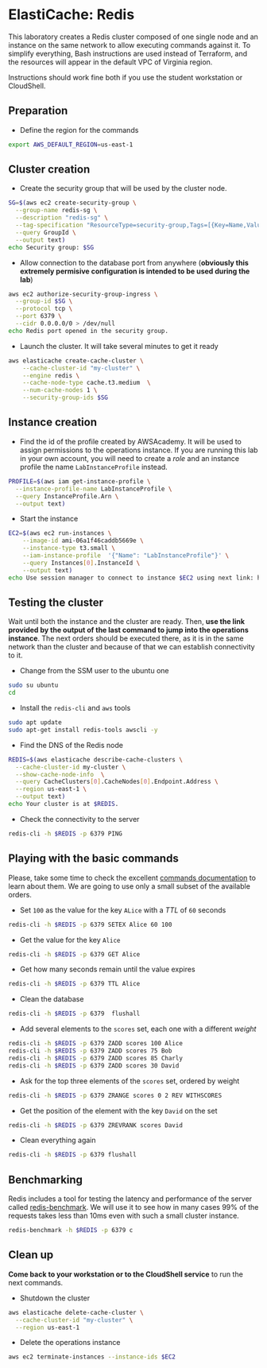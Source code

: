 # ElastiCache: Redis

This laboratory creates a Redis cluster composed of one single node and an instance
on the same network to allow executing commands against it. To simplify everything,
Bash instructions are used instead of Terraform, and the resources will appear in the
default VPC of Virginia region.

Instructions should work fine both if you use the student workstation or CloudShell.

## Preparation

* Define the region for the commands

```bash
export AWS_DEFAULT_REGION=us-east-1
```

## Cluster creation

* Create the security group that will be used by the cluster node.

```bash
SG=$(aws ec2 create-security-group \
  --group-name redis-sg \
  --description "redis-sg" \
  --tag-specification "ResourceType=security-group,Tags=[{Key=Name,Value=redis-sg}]" \
  --query GroupId \
  --output text)
echo Security group: $SG
```

* Allow connection to the database port from anywhere (**obviously this extremely
permisive configuration is intended to be used during the lab**)

```bash
aws ec2 authorize-security-group-ingress \
  --group-id $SG \
  --protocol tcp \
  --port 6379 \
  --cidr 0.0.0.0/0 > /dev/null
echo Redis port opened in the security group.
```

* Launch the cluster. It will take several minutes to get it ready

```bash
aws elasticache create-cache-cluster \
    --cache-cluster-id "my-cluster" \
    --engine redis \
    --cache-node-type cache.t3.medium  \
    --num-cache-nodes 1 \
    --security-group-ids $SG
```

## Instance creation

* Find the id of the profile created by AWSAcademy. It will be used to assign
permissions to the operations instance. If you are running this lab in your own
account, you will need to create a *role* and an instance profile the name
`LabInstanceProfile` instead.

```bash
PROFILE=$(aws iam get-instance-profile \
  --instance-profile-name LabInstanceProfile \
  --query InstanceProfile.Arn \
  --output text)
```


* Start the instance

```bash
EC2=$(aws ec2 run-instances \
    --image-id ami-06a1f46caddb5669e \
    --instance-type t3.small \
    --iam-instance-profile  '{"Name": "LabInstanceProfile"}' \
    --query Instances[0].InstanceId \
    --output text)
echo Use session manager to connect to instance $EC2 using next link: https://us-east-1.console.aws.amazon.com/systems-manager/session-manager/$EC2?region=us-east-1.
```

## Testing the cluster

Wait until both the instance and the cluster are ready. Then, **use the link provided by the 
output of the last command to jump into the operations instance**. The next orders should
be executed there, as it is in the same network than the cluster and because of that we
can establish connectivity to it.

* Change from the SSM user to the ubuntu one

```bash
sudo su ubuntu
cd
```

* Install the `redis-cli` and `aws` tools

```bash
sudo apt update 
sudo apt-get install redis-tools awscli -y
```

* Find the DNS of the Redis node

```bash
REDIS=$(aws elasticache describe-cache-clusters \
  --cache-cluster-id my-cluster \
  --show-cache-node-info  \
  --query CacheClusters[0].CacheNodes[0].Endpoint.Address \
  --region us-east-1 \
  --output text)
echo Your cluster is at $REDIS.
```

* Check the connectivity to the server

```bash
redis-cli -h $REDIS -p 6379 PING
```

## Playing with the basic commands

Please, take some time to check the excellent [commands documentation](https://redis.io/commands/) to
learn about them. We are going to use only a small subset of the available orders.

* Set `100` as the value for the key `ALice` with a *TTL* of `60` seconds

```bash
redis-cli -h $REDIS -p 6379 SETEX Alice 60 100
```

* Get the value for the key `Alice`

```bash
redis-cli -h $REDIS -p 6379 GET Alice
```

* Get how many seconds remain until the value expires

```bash
redis-cli -h $REDIS -p 6379 TTL Alice
```

* Clean the database

```bash
redis-cli -h $REDIS -p 6379  flushall
```

* Add several elements to the `scores` set, each one with a different *weight*

```bash
redis-cli -h $REDIS -p 6379 ZADD scores 100 Alice
redis-cli -h $REDIS -p 6379 ZADD scores 75 Bob
redis-cli -h $REDIS -p 6379 ZADD scores 85 Charly
redis-cli -h $REDIS -p 6379 ZADD scores 30 David
```

* Ask for the top three elements of the `scores` set, ordered by weight

```bash
redis-cli -h $REDIS -p 6379 ZRANGE scores 0 2 REV WITHSCORES
```

* Get the position of the element with the key `David` on the set

```bash
redis-cli -h $REDIS -p 6379 ZREVRANK scores David
```

* Clean everything again

```bash
redis-cli -h $REDIS -p 6379 flushall
```

## Benchmarking

Redis includes a tool for testing the latency and performance of the server called
[redis-benchmark](https://redis.io/docs/management/optimization/benchmarks/). We will
use it to see how in many cases 99% of the requests takes less than 10ms even with such
a small cluster instance.

```bash
redis-benchmark -h $REDIS -p 6379 c
```

## Clean up

**Come back to your workstation or to the CloudShell service** to run the next commands.

* Shutdown the cluster

```bash
aws elasticache delete-cache-cluster \
  --cache-cluster-id "my-cluster" \
  --region us-east-1
```

* Delete the operations instance

```bash
aws ec2 terminate-instances --instance-ids $EC2
```